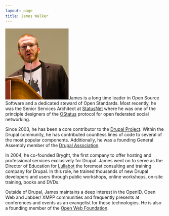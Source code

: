 ```yaml
---
layout: page
title: James Walker
---
```

<a href="http://www.flickr.com/photos/kcolwell/3334940821/" title="James presenting Why I Hate Drupal"><img src="/images/james-speaking.png" alt="James speaking" class="right" /></a>James is a long time leader in Open Source Software and a dedicated steward of Open Standards. Most recently, he was the Senior Services Architect at [StatusNet](http://status.net/) where he was one of the principle designers of the [OStatus](http://ostatus.org/) protocol for open federated social networking.

Since 2003, he has been a core contributor to the [Drupal Project](http://drupal.org/). Within the Drupal community, he has contributed countless lines of code to several of the most popular components. Additionally, he was a founding General Assembly member of the [Drupal Association](http://association.drupal.org/).

In 2004, he co-founded Bryght, the first company to offer hosting and professional services exclusively for Drupal. James went on to serve as the Director of Education for [Lullabot](http://www.lullabot.com/) the foremost consulting and training company for Drupal. In this role, he trained thousands of new Drupal developers and users through public workshops, online workshops, on-site training, books and DVDs.

Outside of Drupal, James maintains a deep interest in the OpenID, Open Web and Jabber/ XMPP communities and frequently presents at conferences and events as an evangelist for these technologies. He is also a founding member of the [Open Web Foundation](http://openwebfoundation.org/).


